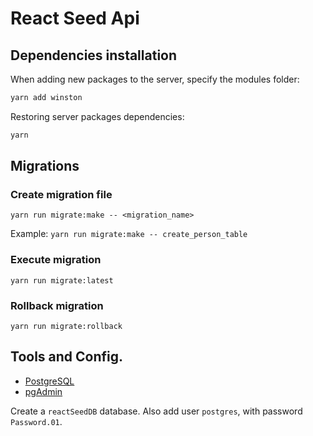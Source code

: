 # React Seed Api

## Dependencies installation

When adding new packages to the server, specify the modules folder:

```bash
yarn add winston
```

Restoring server packages dependencies:
```bash
yarn
```

## Migrations

### Create migration file
```
yarn run migrate:make -- <migration_name>
```
Example: `yarn run migrate:make -- create_person_table`

### Execute migration
```
yarn run migrate:latest
```

### Rollback migration
```
yarn run migrate:rollback
```

## Tools and Config.
* [PostgreSQL](https://www.postgresql.org/download/)
* [pgAdmin](https://www.pgadmin.org/)

Create a `reactSeedDB` database. Also add user `postgres`, with password `Password.01`.
